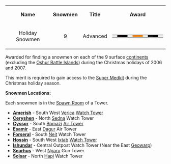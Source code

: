 <table>
<tbody>
<tr class="odd">
<td style="text-align: center;"><p><b>Name</b></p></td>
<td style="text-align: center;"><p><b>Snowmen</b></p></td>
<td style="text-align: center;"><p><b>Title</b></p></td>
<td style="text-align: center;"><p><b>Award</b></p></td>
</tr>
<tr class="even">
<td style="text-align: center;"><p>Holiday Snowmen</p></td>
<td style="text-align: center;"><p>9</p></td>
<td style="text-align: center;"><p>Advanced</p></td>
<td style="text-align: center;"><table class="bigmerit">
<tr>
<td bgcolor="#f7f7f7">
</td>
<td bgcolor="#100808">
</td>
<td bgcolor="#000000">
</td>
<td bgcolor="#ffffff">
</td>
<td bgcolor="#f78a21">
</td>
<td bgcolor="#f78a21">
</td>
<td bgcolor="#f7fbf7">
</td>
<td bgcolor="#181818">
</td>
<td bgcolor="#000000">
</td>
<td bgcolor="#f7f7f7">
</td>
</tr>
</table></td>
</tr>
</tbody>
</table>

Awarded for finding a snowmen on each of the 9 surface
[continents](../locations/Continent.md) (excluding the
[Oshur Battle Islands](../locations/Battle_Islands.md)) during the Christmas
holidays of 2006 and 2007.

This merit is required to gain access to the
[Super Medkit](../items/Super_Medkit.md) during the Christmas holiday season.

**Snowmen Locations:**

Each snowmen is in the [Spawn Room](../locations/Spawn_Room.md) of a Tower.

- **[Amerish](../locations/Amerish.md)** - South West
  [Verica](../facilities/Verica.md) [Watch Tower](../locations/Watch_tower.md)
- **[Ceryshen](../locations/Ceryshen.md)** - North
  [Sedna](../facilities/Sedna.md) Watch Tower
- **[Cyssor](../locations/Cyssor.md)** - South [Bomazi](../facilities/Bomazi.md)
  [Air Tower](../locations/Air_tower.md)
- **[Esamir](../locations/Esamir.md)** - East [Dagur](../facilities/Dagur.md)
  Air Tower
- **[Forseral](../locations/Forseral.md)** - South [Neit](../facilities/Neit.md)
  Watch Tower
- **[Hossin](../locations/Hossin.md)** - South West
  [Ixtab](../facilities/Ixtab.md) [Watch Tower](../locations/Watch_tower.md)
- **[Ishundar](../locations/Ishundar.md)** - Central Outpost Watch Tower (Near
  the East [Geowarp](../locations/Geowarp.md))
- **[Searhus](../locations/Searhus.md)** - West [Ngaru](../facilities/Ngaru.md)
  Gun Tower
- **[Solsar](../locations/Solsar.md)** - North [Hapi](../facilities/Hapi.md)
  Watch Tower
